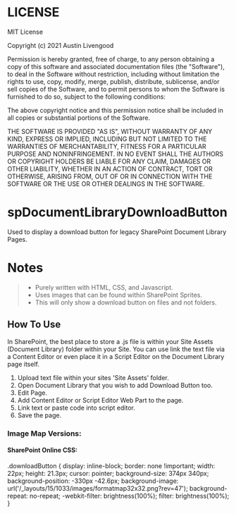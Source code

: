 # LICENSE
MIT License

Copyright (c) 2021 Austin Livengood

Permission is hereby granted, free of charge, to any person obtaining a copy
of this software and associated documentation files (the "Software"), to deal
in the Software without restriction, including without limitation the rights
to use, copy, modify, merge, publish, distribute, sublicense, and/or sell
copies of the Software, and to permit persons to whom the Software is
furnished to do so, subject to the following conditions:

The above copyright notice and this permission notice shall be included in all
copies or substantial portions of the Software.

THE SOFTWARE IS PROVIDED "AS IS", WITHOUT WARRANTY OF ANY KIND, EXPRESS OR
IMPLIED, INCLUDING BUT NOT LIMITED TO THE WARRANTIES OF MERCHANTABILITY,
FITNESS FOR A PARTICULAR PURPOSE AND NONINFRINGEMENT. IN NO EVENT SHALL THE
AUTHORS OR COPYRIGHT HOLDERS BE LIABLE FOR ANY CLAIM, DAMAGES OR OTHER
LIABILITY, WHETHER IN AN ACTION OF CONTRACT, TORT OR OTHERWISE, ARISING FROM,
OUT OF OR IN CONNECTION WITH THE SOFTWARE OR THE USE OR OTHER DEALINGS IN THE
SOFTWARE.

# spDocumentLibraryDownloadButton
Used to display a download button for legacy SharePoint Document Library Pages.

# Notes
 > - Purely written with HTML, CSS, and Javascript.
 > - Uses images that can be found within SharePoint Sprites.
 > - This will only show a download button on files and not folders.

## How To Use
In SharePoint, the best place to store a .js file is within your Site Assets (Document Library) folder within your Site. You can use link the text file via a Content Editor or even place it in a Script Editor on the Document Library page itself.

1. Upload text file within your sites 'Site Assets' folder. 
2. Open Document Library that you wish to add Download Button too.
3. Edit Page.
4. Add Content Editor or Script Editor Web Part to the page.
5. Link text or paste code into script editor.
6. Save the page.

### Image Map Versions:
#### SharePoint Online CSS:
.downloadButton {
   display: inline-block;
   border: none !important;
   width: 22px;
   height: 21.3px;
   cursor: pointer;
   background-size: 374px 340px;
   background-position: -330px -42.6px;
   background-image: url('/_layouts/15/1033/images/formatmap32x32.png?rev=47');
   background-repeat: no-repeat;
   -webkit-filter: brightness(100%);
   filter: brightness(100%);
}
